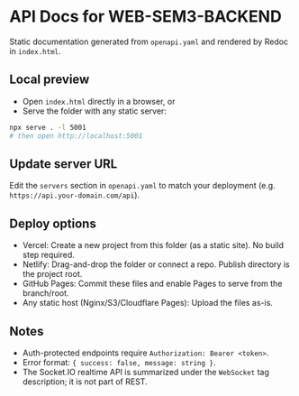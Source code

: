 # API Docs for WEB-SEM3-BACKEND

Static documentation generated from `openapi.yaml` and rendered by Redoc in `index.html`.

## Local preview

- Open `index.html` directly in a browser, or
- Serve the folder with any static server:

```bash
npx serve . -l 5001
# then open http://localhost:5001
```

## Update server URL

Edit the `servers` section in `openapi.yaml` to match your deployment (e.g. `https://api.your-domain.com/api`).

## Deploy options

- Vercel: Create a new project from this folder (as a static site). No build step required.
- Netlify: Drag-and-drop the folder or connect a repo. Publish directory is the project root.
- GitHub Pages: Commit these files and enable Pages to serve from the branch/root.
- Any static host (Nginx/S3/Cloudflare Pages): Upload the files as-is.

## Notes

- Auth-protected endpoints require `Authorization: Bearer <token>`.
- Error format: `{ success: false, message: string }`.
- The Socket.IO realtime API is summarized under the `WebSocket` tag description; it is not part of REST.